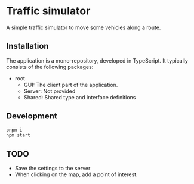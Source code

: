 # Traffic simulator

A simple traffic simulator to move some vehicles along a route.

## Installation

The application is a mono-repository, developed in TypeScript. It typically consists of the following packages:

- root
  - GUI: The client part of the application. 
  - Server: Not provided
  - Shared: Shared type and interface definitions

## Development

```bash
pnpm i
npm start
```

## TODO

- Save the settings to the server
- When clicking on the map, add a point of interest.
